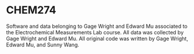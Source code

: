 # CHEM274

Software and data belonging to Gage Wright and Edward Mu associated to the Electrochemical Measurements Lab course. 
All data was collected by Gage Wright and Edward Mu.
All original code was written by Gage Wright, Edward Mu, and Sunny Wang.
